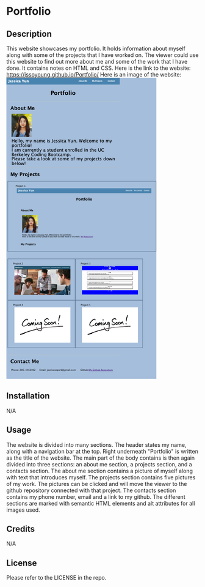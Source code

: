 # Portfolio

## Description

This website showcases my portfolio. It holds information about myself along with some of the projects that I have worked on. The viewer could use this website to find out more about me and some of the work that I have done. It contains notes on HTML and CSS. 
Here is the link to the website: https://jssoyoung.github.io/Portfolio/
Here is an image of the website: ![Portfolio](Assets/Images/Portfolio-finished.png)

## Installation

N/A

## Usage

The website is divided into many sections. The header states my name, along with a navigation bar at the top. Right underneath "Portfolio" is written as the title of the website. The main part of the body contains is then again divided into three sections: an about me section, a projects section, and a contacts section. The about me section contains a picture of myself along with text that introduces myself. The projects section contains five pictures of my work. The pictures can be clicked and will move the viewer to the github repository connected with that project. The contacts section contains my phone number, email and a link to my github. The different sections are marked with semantic HTML elements and alt attributes for all images used.

## Credits

N/A 

## License

Please refer to the LICENSE in the repo.
